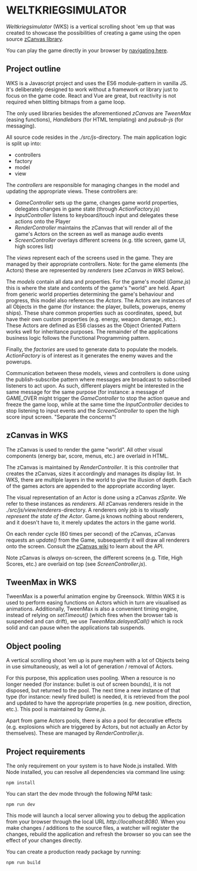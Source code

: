 WELTKRIEGSIMULATOR
==================

_Weltkriegsimulator_ (WKS) is a vertical scrolling shoot 'em up that was created to showcase the
possibilities of creating a game using the open source [zCanvas library](https://github.com/igorski/zCanvas).

You can play the game directly in your browser by [navigating here](https://www.igorski.nl/weltkriegsimulator).

Project outline
---------------

WKS is a Javascript project and uses the ES6 module-pattern in vanilla JS. It's deliberately designed to work
without a framework or library just to focus on the game code. React and Vue are great, but reactivity
is not required when blitting bitmaps from a game loop.

The only used libraries besides the aforementioned _zCanvas_ are _TweenMax_ (easing functions),
_Handlebars_ (for HTML templating) and _pubsub-js_ (for messaging).

All source code resides in the _./src/js_-directory. The main application logic is split
up into:

 * controllers
 * factory
 * model
 * view

The _controllers_ are responsible for managing changes in the model and updating the appropriate views. These
controllers are:

 * _GameController_ sets up the game, changes game world properties, delegates changes in game state (through _ActionFactory.js_)
 * _InputController_ listens to keyboard/touch input and delegates these actions onto the Player
 * _RenderController_ maintains the zCanvas that will render all of the game's Actors on the screen as well as manage audio events
 * _ScreenController_ overlays different screens (e.g. title screen, game UI, high scores list)

The _views_ represent each of the screens used in the game. They are managed by their appropriate controllers.
Note: for the game elements (the Actors) these are represented by _renderers_ (see _zCanvas in WKS_ below).

The _models_ contain all data and properties. For the game's model (_Game.js_) this is where the
state and contents of the game's "world" are held. Apart from generic world properties determining the
game's behaviour and progress, this model also references the _Actors_. The Actors are instances of all
Objects in the game (for instance: the player, bullets, powerups, enemy ships). These share common properties
such as coordinates, speed, but have their own custom properties (e.g. energy, weapon damage, etc.). These
Actors are defined as ES6 classes as the Object Oriented Pattern works well for inheritance purposes. The
remainder of the applications business logic follows the Functional Programming pattern.

Finally, the _factories_ are used to generate data to populate the models. _ActionFactory_ is of interest as
it generates the enemy waves and the powerups.

Communication between these models, views and controllers is done using the publish-subscribe pattern where
messages are broadcast to subscribed listeners to act upon. As such, different players might be interested in
the same message for the same purpose (for instance: a message of GAME_OVER might trigger the _GameController_ to
stop the action queue and freeze the game loop, while at the same time the _InputController_ decides to stop
listening to input events and the _ScreenController_ to open the high score input screen. "Separate the concerns"!

zCanvas in WKS
--------------

The zCanvas is used to render the game "world". All other visual components (energy bar, score, menus, etc.) are
overlaid in HTML.

The zCanvas is maintained by _RenderController_. It is this controller that creates the zCanvas, sizes it
accordingly and manages its display list. In WKS, there are multiple layers in the world to give the illusion
of depth. Each of the games actors are appended to the appropriate according layer.

The visual representation of an Actor is done using a zCanvas _zSprite_. We refer to these instances as
_renderers_. All zCanvas renderers reside in the _./src/js/view/renderers_-directory. A renderers only job is
to _visually represent the state of the Actor_. Game.js knows nothing about renderers, and it doesn't have to, it
merely updates the actors in the game world.

On each render cycle (60 times per second) of the zCanvas, zCanvas requests an _update()_ from the Game, subsequently
it will draw all renderers onto the screen. Consult the [zCanvas wiki](https://github.com/igorski/zCanvas/wiki) to
learn about the API.

Note zCanvas is _always_ on-screen, the different screens (e.g. Title, High Scores, etc.) are overlaid on top (see
_ScreenController.js_).

TweenMax in WKS
---------------

TweenMax is a powerful animation engine by Greensock. Within WKS it is used to perform easing functions on
Actors which in turn are visualised as animations. Additionally, TweenMax is also a convenient timing engine, instead
of relying on _setTimeout()_ (which fires when the browser tab is suspended and can drift), we use _TweenMax.delayedCall()_
which is rock solid and can pause when the applications tab suspends.

Object pooling
--------------

A vertical scrolling shoot 'em up is pure mayhem with a lot of Objects being in use simultaneously, as well
a lot of generation / removal of Actors.

For this purpose, this application uses pooling. When a resource is no longer needed (for instance: bullet
is out of screen bounds), it is not disposed, but returned to the pool. The next time a new instance of
that type (for instance: newly fired bullet) is needed, it is retrieved from the pool and updated to have
the appropriate properties (e.g. new position, direction, etc.). This pool is maintained by _Game.js_.

Apart from game Actors pools, there is also a pool for decorative effects (e.g. explosions which are
triggered by Actors, but not actually an Actor by themselves). These are managed by _RenderController.js_.

Project requirements
--------------------

The only requirement on your system is to have Node.js installed. With Node installed, you can resolve all
dependencies via command line using:

`npm install`

You can start the dev mode through the following NPM task:

`npm run dev`

This mode will launch a local server allowing you to debug the application from your browser through the
local URL _http://localhost:8080_. When you make changes / additions to the source files, a watcher will
register the changes, rebuild the application and refresh the browser so you can see the effect of your
changes directly.

You can create a production ready package by running:

`npm run build`

